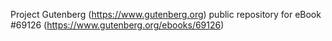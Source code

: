Project Gutenberg (https://www.gutenberg.org) public repository for
eBook #69126 (https://www.gutenberg.org/ebooks/69126)
